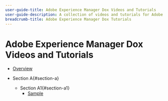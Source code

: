 ```yaml
---
user-guide-title: Adobe Experience Manager Dox Videos and Tutorials
user-guide-description: A collection of videos and tutorials for Adobe Experience Manager Dox.
breadcrumb-title: Adobe Experience Manager Dox Tutorials
---
```

  
# Adobe Experience Manager Dox Videos and Tutorials

+ [Overview](overview.md)

+ Section A{#section-a}
  + Section A1{#section-a1}    
    + [Sample](./section-a/section-a1/sample.md)
